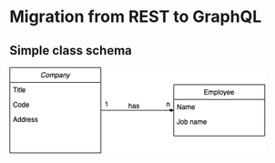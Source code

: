 # Migration from REST to GraphQL

## Simple class schema
![Class schema](https://github.com/aevaldas/rest-graphql-migration/blob/master/class-uml.png)